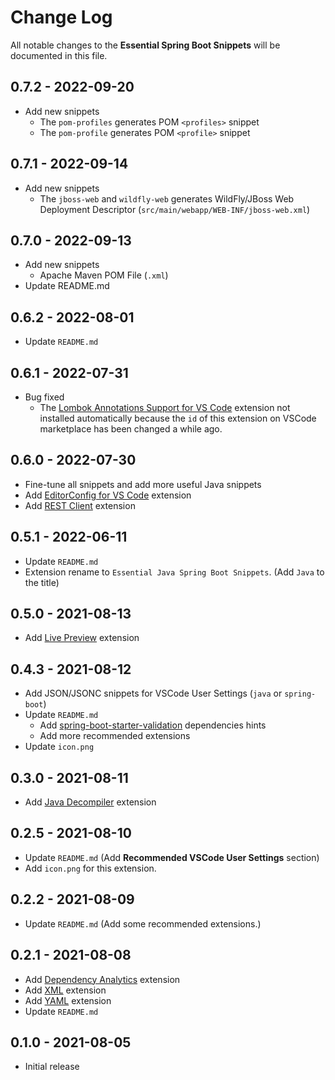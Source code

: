 # Change Log

All notable changes to the **Essential Spring Boot Snippets** will be documented in this file.

## 0.7.2 - 2022-09-20

* Add new snippets
  * The `pom-profiles` generates POM `<profiles>` snippet
  * The `pom-profile` generates POM `<profile>` snippet

## 0.7.1 - 2022-09-14

* Add new snippets
  * The `jboss-web` and `wildfly-web` generates WildFly/JBoss Web Deployment Descriptor (`src/main/webapp/WEB-INF/jboss-web.xml`)

## 0.7.0 - 2022-09-13

* Add new snippets
  * Apache Maven POM File (`.xml`)
* Update README.md

## 0.6.2 - 2022-08-01

* Update `README.md`

## 0.6.1 - 2022-07-31

* Bug fixed
  * The [Lombok Annotations Support for VS Code](https://marketplace.visualstudio.com/items?itemName=vscjava.vscode-lombok) extension not installed automatically because the `id` of this extension on VSCode marketplace has been changed a while ago.

## 0.6.0 - 2022-07-30

* Fine-tune all snippets and add more useful Java snippets
* Add [EditorConfig for VS Code](https://marketplace.visualstudio.com/items?itemName=EditorConfig.EditorConfig) extension
* Add [REST Client](https://marketplace.visualstudio.com/items?itemName=humao.rest-client) extension

## 0.5.1 - 2022-06-11

* Update `README.md`
* Extension rename to `Essential Java Spring Boot Snippets`. (Add `Java` to the title)

## 0.5.0 - 2021-08-13

* Add [Live Preview](https://marketplace.visualstudio.com/items?itemName=ms-vscode.live-server) extension

## 0.4.3 - 2021-08-12

* Add JSON/JSONC snippets for VSCode User Settings (`java` or `spring-boot`)
* Update `README.md`
  * Add [spring-boot-starter-validation](https://mvnrepository.com/artifact/org.springframework.boot/spring-boot-starter-validation) dependencies hints
  * Add more recommended extensions
* Update `icon.png`

## 0.3.0 - 2021-08-11

* Add [Java Decompiler](https://marketplace.visualstudio.com/items?itemName=dgileadi.java-decompiler) extension

## 0.2.5 - 2021-08-10

* Update `README.md` (Add **Recommended VSCode User Settings** section)
* Add `icon.png` for this extension.

## 0.2.2 - 2021-08-09

* Update `README.md` (Add some recommended extensions.)

## 0.2.1 - 2021-08-08

* Add [Dependency Analytics](https://marketplace.visualstudio.com/items?itemName=redhat.fabric8-analytics) extension
* Add [XML](https://marketplace.visualstudio.com/items?itemName=redhat.vscode-xml) extension
* Add [YAML](https://marketplace.visualstudio.com/items?itemName=redhat.vscode-yaml) extension
* Update `README.md`

## 0.1.0 - 2021-08-05

* Initial release
